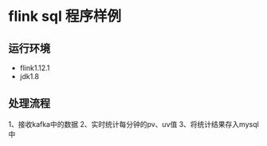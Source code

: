 # flink sql 程序样例
## 运行环境
- flink1.12.1
- jdk1.8
## 处理流程
1、接收kafka中的数据
2、实时统计每分钟的pv、uv值
3、将统计结果存入mysql中

